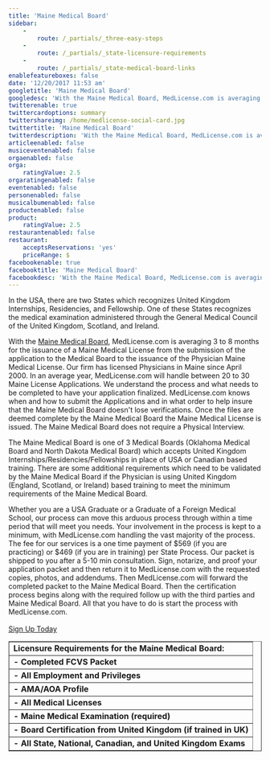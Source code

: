 ```yaml
---
title: 'Maine Medical Board'
sidebar:
    -
        route: /_partials/_three-easy-steps
    -
        route: /_partials/_state-licensure-requirements
    -
        route: /_partials/_state-medical-board-links
enablefeatureboxes: false
date: '12/20/2017 11:53 am'
googletitle: 'Maine Medical Board'
googledesc: 'With the Maine Medical Board, MedLicense.com is averaging 3 to 8 months for the issuance of a Maine Medical License from the submission of the application to the Medical Board to the issuance of the Physician Maine Medical License. '
twitterenable: true
twittercardoptions: summary
twittershareimg: /home/medlicense-social-card.jpg
twittertitle: 'Maine Medical Board'
twitterdescription: 'With the Maine Medical Board, MedLicense.com is averaging 3 to 8 months for the issuance of a Maine Medical License from the submission of the application to the Medical Board to the issuance of the Physician Maine Medical License. '
articleenabled: false
musiceventenabled: false
orgaenabled: false
orga:
    ratingValue: 2.5
orgaratingenabled: false
eventenabled: false
personenabled: false
musicalbumenabled: false
productenabled: false
product:
    ratingValue: 2.5
restaurantenabled: false
restaurant:
    acceptsReservations: 'yes'
    priceRange: $
facebookenable: true
facebooktitle: 'Maine Medical Board'
facebookdesc: 'With the Maine Medical Board, MedLicense.com is averaging 3 to 8 months for the issuance of a Maine Medical License from the submission of the application to the Medical Board to the issuance of the Physician Maine Medical License. '
---
```


<p class="c3">In the USA, there are two States which recognizes United Kingdom Internships, Residencies, and Fellowship. One of these States recognizes the medical examination administered through the General Medical Council of the United Kingdom, Scotland, and Ireland.</p>
<p class="c3">With the <a href="../../../../">Maine Medical Board</a>, MedLicense.com is averaging 3 to 8 months for the issuance of a Maine Medical License from the submission of the application to the Medical Board to the issuance of the Physician Maine Medical License. Our firm has licensed Physicians in Maine since April 2000. In an average year, MedLicense.com will handle between 20 to 30 Maine License Applications. We understand the process and what needs to be completed to have your application finalized. MedLicense.com knows when and how to submit the Applications and in what order to help insure that the Maine Medical Board doesn't lose verifications. Once the files are deemed complete by the Maine Medical Board the Maine Medical License is issued. The Maine Medical Board does not require a Physical Interview.</p>
<p>The Maine Medical Board is one of 3 Medical Boards (Oklahoma Medical Board and North Dakota Medical Board) which accepts United Kingdom Internships/Residencies/Fellowships in place of USA or Canadian based training. There are some additional requirements which need to be validated by the Maine Medical Board if the Physician is using United Kingdom (England, Scotland, or Ireland) based training to meet the minimum requirements of the Maine Medical Board.</p>
<p>Whether you are a USA Graduate or a Graduate of a Foreign Medical School, our process can move this arduous process through within a time period that will meet you needs. Your involvement in the process is kept to a minimum, with MedLicense.com handling the vast majority of the process. The fee for our services is a one time payment of $569 (if you are practicing) or $469 (if you are in training) per State Process. Our packet is shipped to you after a 5-10 min consultation. Sign, notarize, and proof your application packet and then return it to MedLicense.com with the requested copies, photos, and addendums. Then MedLicense.com will forward the completed packet to the Maine Medical Board. Then the certification process begins along with the required follow up with the third parties and Maine Medical Board. All that you have to do is start the process with MedLicense.com.&nbsp;<br /><br /><a class="c2" href="../../../../pricing">Sign Up Today</a></p>
<table border="1" width="90%">
<tbody>
<tr>
<td><strong><span class="c4">Licensure Requirements for the Maine Medical Board:</span></strong></td>
</tr>
<tr>
<td><strong><span class="c4">- Completed FCVS Packet</span></strong></td>
</tr>
<tr>
<td><strong><span class="c4">- All Employment and Privileges</span></strong></td>
</tr>
<tr>
<td><strong><span class="c4">- AMA/AOA Profile</span></strong></td>
</tr>
<tr>
<td><strong><span class="c4">- All Medical Licenses</span></strong></td>
</tr>
<tr>
<td><strong><span class="c4">- Maine Medical Examination (required)</span></strong></td>
</tr>
<tr>
<td><strong><span class="c4">- Board Certification from United Kingdom (if trained in UK)</span></strong></td>
</tr>
<tr>
<td><strong><span class="c4">- All State, National, Canadian, and United Kingdom Exams</span></strong></td>
</tr>
</tbody>
</table>